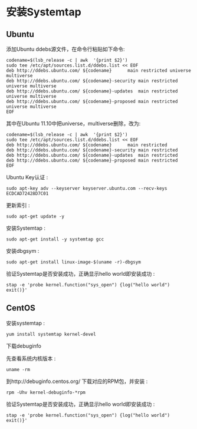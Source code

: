 # 安装Systemtap

## Ubuntu

添加Ubuntu ddebs源文件，在命令行粘贴如下命令:

    codename=$(lsb_release -c | awk  '{print $2}')
    sudo tee /etc/apt/sources.list.d/ddebs.list << EOF
    deb http://ddebs.ubuntu.com/ ${codename}      main restricted universe multiverse
    deb http://ddebs.ubuntu.com/ ${codename}-security main restricted universe multiverse
    deb http://ddebs.ubuntu.com/ ${codename}-updates  main restricted universe multiverse
    deb http://ddebs.ubuntu.com/ ${codename}-proposed main restricted universe multiverse
    EOF

其中在Ubuntu 11.10中把universe，multiverse删除，改为:

    codename=$(lsb_release -c | awk  '{print $2}')
    sudo tee /etc/apt/sources.list.d/ddebs.list << EOF
    deb http://ddebs.ubuntu.com/ ${codename}      main restricted
    deb http://ddebs.ubuntu.com/ ${codename}-security main restricted
    deb http://ddebs.ubuntu.com/ ${codename}-updates  main restricted
    deb http://ddebs.ubuntu.com/ ${codename}-proposed main restricted
    EOF

Ubuntu Key认证 :

    sudo apt-key adv --keyserver keyserver.ubuntu.com --recv-keys ECDCAD72428D7C01

更新索引 :

    sudo apt-get update -y

安装Systemtap :

``` 
sudo apt-get install -y systemtap gcc 
```

安装dbgsym :

    sudo apt-get install linux-image-$(uname -r)-dbgsym

验证Systemtap是否安装成功，正确显示hello world即安装成功 :

    stap -e 'probe kernel.function("sys_open") {log("hello world") exit()}'

## CentOS

安装systemtap :

    yum install systemtap kernel-devel

下载debuginfo

先查看系统内核版本 :

    uname -rm

到http://debuginfo.centos.org/ 下载对应的RPM包，并安装 :

    rpm -Uhv kernel-debuginfo-*rpm

验证Systemtap是否安装成功，正确显示hello world即安装成功 :

    stap -e 'probe kernel.function("sys_open") {log("hello world") exit()}'

